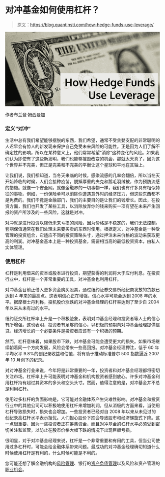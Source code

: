 # 对冲基金如何使用杠杆？

> 原文：<https://blog.quantinsti.com/how-hedge-funds-use-leverage/>

![How Hedge Funds Use Leverage?](img/803a8d0b53ecb034ab0e90d556f2cfee.png)

作者布兰登·姆西曼加

### **定义“对冲”**

生活中总有我们希望能够摆脱的东西，我们希望，通常不受贪婪支配的非常聪明的人迟早会有惊人的新发现来保护自己免受未来风险的可能性。正是因为人们了解不确定性的影响，所以在某种意义上，他们常常希望“消除”这种变化的风险。如果我们认为即使有了这些新发明，我们也能够摧毁改变的机会，那就太天真了，因为这个世界并不完美，但正是完美和不完美的平衡让这个星球和平地在其轴上。

让我们说，我们都知道，当冬天来临的时候，感染流感的几率会翻倍，所以当冬天开始降临的时候，人们会接种疫苗，脱掉厚重的夹克和鹅毛羽绒被，作为预防流感的措施。就像一个安全网。就像金融界的一切事物一样，我们也有许多具有相似特征的事物。例如，一份保险单可以消除你遭遇意外时的经济压力，但这些东西都不是免费的。我们毕竟是金融部门，我们的主要目的是让我们的钱增长。因此，在投资方面，我们也开发了某些工具，以消除放弃你的钱来购买一项有望在未来产生回报的资产所涉及的一些风险，这就是对冲。

对冲就是进行投资以降低未来亏损的风险，因为价格是不稳定的，我们无法控制。套期保值通常在我们处理未来要买卖的东西时使用。根据定义，对冲基金是一种受管理的投资组合，它适应不同的投资策略头寸，通过押注未来价格的波动来获取更高的利润。对冲基金基本上是一种投资基金，需要相当高的最低投资资本，由私人实体管理。

### **使用杠杆**

杠杆是利用借来的资本或股本进行投资，期望获得的利润将大于应付利息。在投资行业中，杠杆是一个非常重要的工具，对冲基金也利用杠杆。

对冲基金目前正借入更多资金购买股票，通过纽约证券交易所经纪商发放的贷款已达到 4 年来的最高点。这表明信心正在增强，信心水平可能会达到 2008 年的水平。据摩根士丹利称，投机股价涨跌的对冲基金经理的杠杆率达到了至少自 2004 年以来从未有过的水平。

纽约证交所杠杆率上升是一个积极迹象，表明对冲基金经理和投资者等人士的信心有所增强。这也表明，投资者有足够的信心，以积极的预期向对冲基金经理提供信贷。经济增长的一个必要条件是投资者应该有一个积极的预期。

然而，杠杆意味着，如果股市下跌，对冲基金可能会遭受更大的损失。如果市场继续朝着同一个方向发展，风险会带来一些高回报。对冲基金经理押注，低于 60 年平均水平 9.8%的创纪录收益和估值，将有助于推动标准普尔 500 指数逼近 2007 年 10 月创下的纪录。

对对冲基金行业来说，今年将是非常重要的一年，投资者和对冲基金经理都将密切关注市场。杠杆率上升可能表明对冲基金和机构投资者感到放心。许多对冲基金利用杠杆持有超过其资本的多头和空头头寸。然而，值得注意的是，对冲基金并不总是利用杠杆。

使用过多杠杆的负面影响是，它可能对金融体系产生灾难性影响。对冲基金和投资行业中的其他公司可以积极地使用杠杆来增加利润，但从消极的方面来看，当使用杠杆导致损失时，损失也会增加。一些投资者已经对自 2008 年以来从未见过的创纪录高杠杆水平表示担忧。人们担心股价下跌会导致股市和经济螺旋式下降。这一点很重要，因为一些投资者正在筹集资金，而且对冲基金的杠杆水平必须受到密切关注和监管，以防止在股市价格大幅下跌的情况下出现巨额亏损。

很明显，对于对冲基金经理来说，杠杆是一个非常重要和有用的工具，但当公司使用过多杠杆时，可能会给金融体系带来问题。最成功的对冲基金经理确切知道什么时候使用杠杆是有利的，什么时候可能是不利的。

您可能还想了解金融机构的[风险管理](https://blog.quantinsti.com/risk-management-in-financial-institutions/)、银行的[资产负债管理](https://blog.quantinsti.com/risk-asset-liability-management-in-banks/)以及风险和资产管理的[职业机会](https://blog.quantinsti.com/risk-and-asset-management-career-opportunities/)。